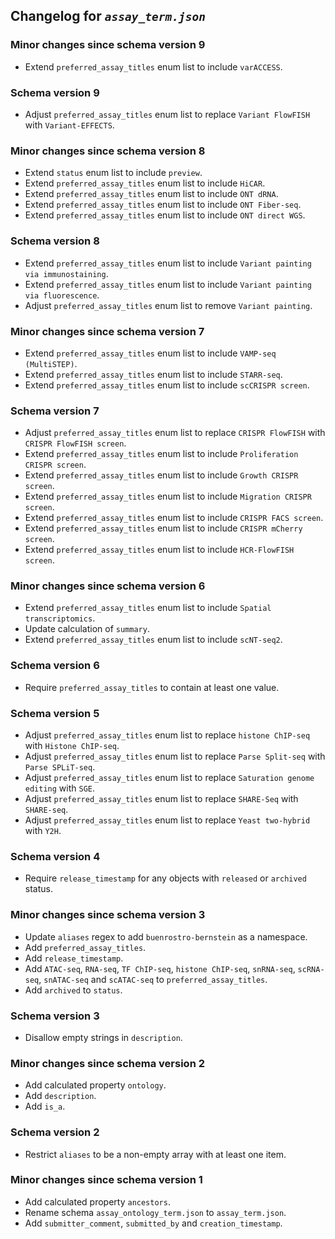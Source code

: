 ## Changelog for *`assay_term.json`*

### Minor changes since schema version 9

* Extend `preferred_assay_titles` enum list to include `varACCESS`.

### Schema version 9

* Adjust `preferred_assay_titles` enum list to replace `Variant FlowFISH` with `Variant-EFFECTS`.

### Minor changes since schema version 8

* Extend `status` enum list to include `preview`.
* Extend `preferred_assay_titles` enum list to include `HiCAR`.
* Extend `preferred_assay_titles` enum list to include `ONT dRNA`.
* Extend `preferred_assay_titles` enum list to include `ONT Fiber-seq`.
* Extend `preferred_assay_titles` enum list to include `ONT direct WGS`.

### Schema version 8

* Extend `preferred_assay_titles` enum list to include `Variant painting via immunostaining`.
* Extend `preferred_assay_titles` enum list to include `Variant painting via fluorescence`.
* Adjust `preferred_assay_titles` enum list to remove `Variant painting`.

### Minor changes since schema version 7

* Extend `preferred_assay_titles` enum list to include `VAMP-seq (MultiSTEP)`.
* Extend `preferred_assay_titles` enum list to include `STARR-seq`.
* Extend `preferred_assay_titles` enum list to include `scCRISPR screen`.

### Schema version 7

* Adjust `preferred_assay_titles` enum list to replace `CRISPR FlowFISH` with `CRISPR FlowFISH screen`.
* Extend `preferred_assay_titles` enum list to include `Proliferation CRISPR screen`.
* Extend `preferred_assay_titles` enum list to include `Growth CRISPR screen`.
* Extend `preferred_assay_titles` enum list to include `Migration CRISPR screen`.
* Extend `preferred_assay_titles` enum list to include `CRISPR FACS screen`.
* Extend `preferred_assay_titles` enum list to include `CRISPR mCherry screen`.
* Extend `preferred_assay_titles` enum list to include `HCR-FlowFISH screen`.

### Minor changes since schema version 6

* Extend `preferred_assay_titles` enum list to include `Spatial transcriptomics`.
* Update calculation of `summary`.
* Extend `preferred_assay_titles` enum list to include `scNT-seq2`.

### Schema version 6

* Require `preferred_assay_titles` to contain at least one value.

### Schema version 5

* Adjust `preferred_assay_titles` enum list to replace `histone ChIP-seq` with `Histone ChIP-seq`.
* Adjust `preferred_assay_titles` enum list to replace `Parse Split-seq` with `Parse SPLiT-seq`.
* Adjust `preferred_assay_titles` enum list to replace `Saturation genome editing` with `SGE`.
* Adjust `preferred_assay_titles` enum list to replace `SHARE-Seq` with `SHARE-seq`.
* Adjust `preferred_assay_titles` enum list to replace `Yeast two-hybrid` with `Y2H`.

### Schema version 4

* Require `release_timestamp` for any objects with `released` or `archived` status.

### Minor changes since schema version 3

* Update `aliases` regex to add `buenrostro-bernstein` as a namespace.
* Add `preferred_assay_titles`.
* Add `release_timestamp`.
* Add `ATAC-seq`, `RNA-seq`, `TF ChIP-seq`, `histone ChIP-seq`, `snRNA-seq`, `scRNA-seq`, `snATAC-seq` and `scATAC-seq` to `preferred_assay_titles`.
* Add `archived` to `status`.

### Schema version 3

* Disallow empty strings in `description`.

### Minor changes since schema version 2

* Add calculated property `ontology`.
* Add `description`.
* Add `is_a`.

### Schema version 2

* Restrict `aliases` to be a non-empty array with at least one item.

### Minor changes since schema version 1

* Add calculated property `ancestors`.
* Rename schema `assay_ontology_term.json` to `assay_term.json`.
* Add `submitter_comment`, `submitted_by` and `creation_timestamp`.
